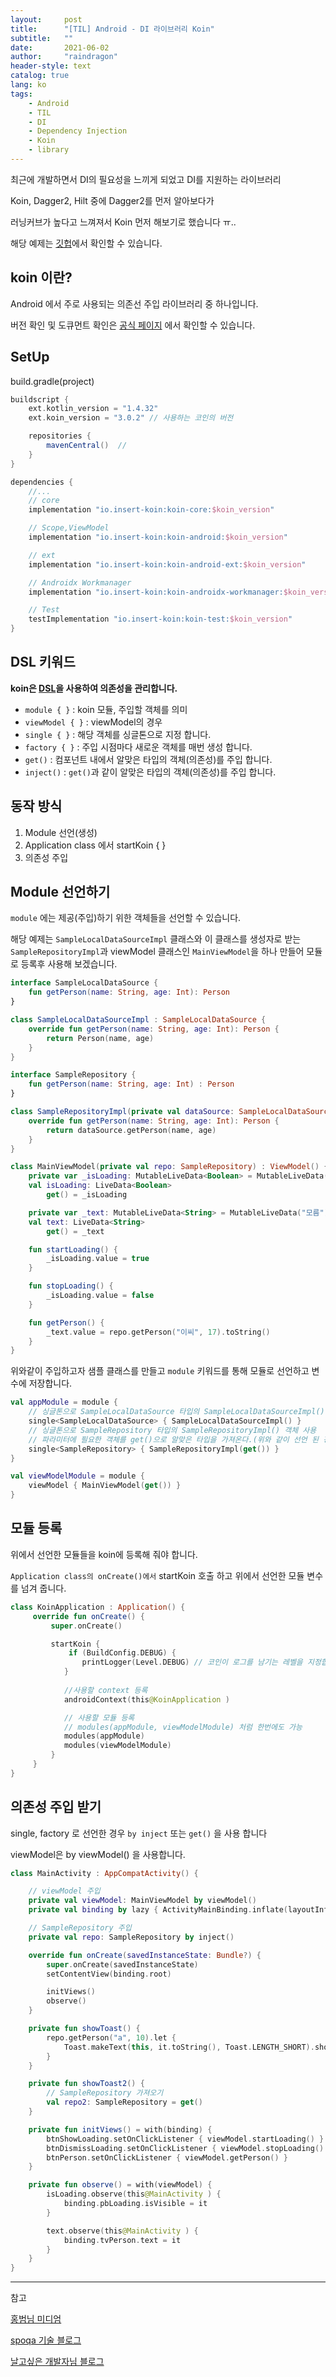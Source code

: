 ```yaml
---
layout:     post
title:      "[TIL] Android - DI 라이브러리 Koin"
subtitle:   ""
date:       2021-06-02
author:     "raindragon"
header-style: text
catalog: true
lang: ko
tags:
    - Android
    - TIL
    - DI
    - Dependency Injection
    - Koin
    - library
---
```


최근에 개발하면서 DI의 필요성을 느끼게 되었고 DI를 지원하는 라이브러리

Koin, Dagger2, Hilt 중에 Dagger2를 먼저 알아보다가

러닝커브가 높다고 느껴져서 Koin 먼저 해보기로 했습니다 ㅠ..

해당 예제는 [깃헙][github]에서 확인할 수 있습니다.


## koin 이란?

Android 에서 주로 사용되는 의존선 주입 라이브러리 중 하나입니다.

버전 확인 및 도큐먼트 확인은 [공식 페이지][koin공홈] 에서 확인할 수 있습니다.

## SetUp

build.gradle(project)
```gradle
buildscript {
    ext.kotlin_version = "1.4.32"
    ext.koin_version = "3.0.2" // 사용하는 코인의 버전

    repositories {
        mavenCentral()  //
    }
}
```

```gradle
dependencies {
    //...
    // core
    implementation "io.insert-koin:koin-core:$koin_version"

    // Scope,ViewModel
    implementation "io.insert-koin:koin-android:$koin_version"

    // ext
    implementation "io.insert-koin:koin-android-ext:$koin_version"

    // Androidx Workmanager
    implementation "io.insert-koin:koin-androidx-workmanager:$koin_version"

    // Test
    testImplementation "io.insert-koin:koin-test:$koin_version"
}
```

## DSL 키워드

**koin은 [DSL][DSL]을 사용하여 의존성을 관리합니다.**

- `module { }` : koin 모듈, 주입할 객체를 의미
- `viewModel { }` : viewModel의 경우 
- `single { }` : 해당 객체를 싱글톤으로 지정 합니다.
- `factory { }` : 주입 시점마다 새로운 객체를 매번 생성 합니다.
- `get()` : 컴포넌트 내에서 알맞은 타입의 객체(의존성)를 주입 합니다.
- `inject()` : `get()`과 같이 알맞은 타입의 객체(의존성)를 주입 합니다.

## 동작 방식 

1. Module 선언(생성)
2. Application class 에서 startKoin { }
3. 의존성 주입

## Module 선언하기

`module` 에는 제공(주입)하기 위한 객체들을 선언할 수 있습니다.

해당 예제는 `SampleLocalDataSourceImpl` 클래스와 이 클래스를 생성자로 받는 `SampleRepositoryImpl`과 viewModel 클래스인 `MainViewModel`을 하나 만들어 모듈로 등록후 사용해 보겠습니다.

```kotlin
interface SampleLocalDataSource {
    fun getPerson(name: String, age: Int): Person
}

class SampleLocalDataSourceImpl : SampleLocalDataSource {
    override fun getPerson(name: String, age: Int): Person {
        return Person(name, age)
    }
}

interface SampleRepository {
    fun getPerson(name: String, age: Int) : Person
}

class SampleRepositoryImpl(private val dataSource: SampleLocalDataSource) : SampleRepository {
    override fun getPerson(name: String, age: Int): Person {
        return dataSource.getPerson(name, age)
    }
}
```

```kotlin
class MainViewModel(private val repo: SampleRepository) : ViewModel() {
    private var _isLoading: MutableLiveData<Boolean> = MutableLiveData(false)
    val isLoading: LiveData<Boolean>
        get() = _isLoading

    private var _text: MutableLiveData<String> = MutableLiveData("모름")
    val text: LiveData<String>
        get() = _text

    fun startLoading() {
        _isLoading.value = true
    }

    fun stopLoading() {
        _isLoading.value = false
    }

    fun getPerson() {
        _text.value = repo.getPerson("이씨", 17).toString()
    }
}
```

위와같이 주입하고자 샘플 클래스를 만들고 `module` 키워드를 통해 모듈로 선언하고 변수에 저장합니다.

```kotlin
val appModule = module {
    // 싱글톤으로 SampleLocalDataSource 타입의 SampleLocalDataSourceImpl() 객체 사용
    single<SampleLocalDataSource> { SampleLocalDataSourceImpl() }
    // 싱글톤으로 SampleRepository 타입의 SampleRepositoryImpl() 객체 사용
    // 파라미터에 필요한 객체를 get()으로 알맞은 타입을 가져온다.(위와 같이 선언 된 경우)
    single<SampleRepository> { SampleRepositoryImpl(get()) } 
}

val viewModelModule = module {
    viewModel { MainViewModel(get()) }
}
```

## 모듈 등록

위에서 선언한 모듈들을 koin에 등록해 줘야 합니다.

`Application class의 onCreate()에서` startKoin 호출 하고 위에서 선언한 모듈 변수를 넘겨 줍니다.

```kotlin
class KoinApplication : Application() {
     override fun onCreate() {
         super.onCreate()

         startKoin {
             if (BuildConfig.DEBUG) {
                printLogger(Level.DEBUG) // 코인이 로그를 남기는 레벨을 지정합니다.
            }
            
            //사용할 context 등록
            androidContext(this@KoinApplication )

            // 사용할 모듈 등록
            // modules(appModule, viewModelModule) 처럼 한번에도 가능
            modules(appModule)
            modules(viewModelModule)
         }
     }
}
```

## 의존성 주입 받기

single, factory 로 선언한 경우 `by inject` 또는 `get()` 을 사용 합니다

viewModel은 by viewModel() 을 사용합니다.

```kotlin
class MainActivity : AppCompatActivity() {

    // viewModel 주입
    private val viewModel: MainViewModel by viewModel()
    private val binding by lazy { ActivityMainBinding.inflate(layoutInflater) }

    // SampleRepository 주입
    private val repo: SampleRepository by inject()

    override fun onCreate(savedInstanceState: Bundle?) {
        super.onCreate(savedInstanceState)
        setContentView(binding.root)

        initViews()
        observe()
    }

    private fun showToast() {
        repo.getPerson("a", 10).let {
            Toast.makeText(this, it.toString(), Toast.LENGTH_SHORT).show()
        }
    }

    private fun showToast2() {
        // SampleRepository 가져오기
        val repo2: SampleRepository = get()
    }

    private fun initViews() = with(binding) {
        btnShowLoading.setOnClickListener { viewModel.startLoading() }
        btnDismissLoading.setOnClickListener { viewModel.stopLoading() }
        btnPerson.setOnClickListener { viewModel.getPerson() }
    }

    private fun observe() = with(viewModel) {
        isLoading.observe(this@MainActivity ) {
            binding.pbLoading.isVisible = it
        }

        text.observe(this@MainActivity ) {
            binding.tvPerson.text = it
        }
    }
}
```


---
참고

[홍범님 미디엄](https://medium.com/hongbeomi-dev/koin-%EC%9E%98-%EC%82%AC%EC%9A%A9%ED%95%98%EA%B8%B0-5a96a8bb94d3)

[spoqa 기술 블로그](https://spoqa.github.io/2020/11/02/android-dependency-injection-with-koin.html)

[날고싶은 개발자님 블로그](https://jaejong.tistory.com/153)

[koin공홈]:https://insert-koin.io/docs/setup/v3
[DSL]:https://www.jetbrains.com/ko-kr/mps/concepts/domain-specific-languages/


[github]:https://github.com/raindragonn/koinStudy

